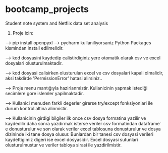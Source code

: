 # bootcamp_projects
Student note system and Netflix data set analysis

1. Proje icin:

--> pip install openpyxl  --> pycharm kullaniliyorsaniz Python Packages kismindan install edilmelidir.

--> kod dosyasini kaydedip calistirdiginiz yere otomatik olarak csv ve excel dosyalari olusturulmaktadir.

--> kod dosyasi calisirken olusturulan excel ve csv dosyalari kapali olmalidir, aksi takdirde 'PermissionError' hatasi alirsiniz..

--> Proje menu mantığıyla hazirlanmistir. Kullanicinin yapmak istediği secimlere gore islemler yapilmaktadir.

--> Kullanici menuden farkli degerler girerse try/except fonksiyonlari ile durum kontrol altina alinmistir.

--> Kullanicinin girdigi bilgiler ilk once csv dosya formatina yazilir ve kaydedilir daha sonra yazdirmak isterse veriler csv formatindan dataframe` e donusturulur ve  son olarak veriler excel tablosuna donusturulur ve dosya dizininde iki tane dosya olusur. Bunlardan bir tanesi csv dosyasi verileri kaydettigimiz digeri ise excel       dosyasidir. Excel dosyasi sutunlari olusturulmustur ve veriler tabloya sirasi ile yazdirilmistir.
